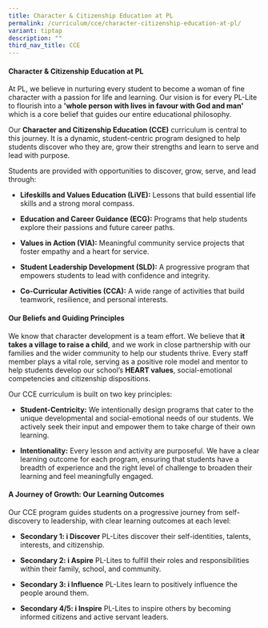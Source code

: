 ```yaml
---
title: Character & Citizenship Education at PL
permalink: /curriculum/cce/character-citizenship-education-at-pl/
variant: tiptap
description: ""
third_nav_title: CCE
---
```

<h4><strong>Character &amp; Citizenship Education at PL</strong></h4>
<p>At PL, we believe in nurturing every student to become a woman of fine
character with a passion for life and learning. Our vision is for every
PL-Lite to flourish into a <strong>'whole person with lives in favour with God and man'</strong> which
is a core belief that guides our entire educational philosophy.</p>
<p>Our <strong>Character and Citizenship Education (CCE)</strong> curriculum
is central to this journey. It is a dynamic, student-centric program designed
to help students discover who they are, grow their strengths and learn
to serve and lead with purpose.</p>
<p>Students are provided with opportunities to discover, grow, serve, and
lead through:</p>
<ul data-tight="true" class="tight">
<li>
<p><strong>Lifeskills and Values Education (LiVE):</strong> Lessons that build
essential life skills and a strong moral compass.</p>
</li>
<li>
<p><strong>Education and Career Guidance (ECG):</strong> Programs that help
students explore their passions and future career paths.</p>
</li>
<li>
<p><strong>Values in Action (VIA):</strong> Meaningful community service projects
that foster empathy and a heart for service.</p>
</li>
<li>
<p><strong>Student Leadership Development (SLD):</strong> A progressive program
that empowers students to lead with confidence and integrity.</p>
</li>
<li>
<p><strong>Co-Curricular Activities (CCA):</strong> A wide range of activities
that build teamwork, resilience, and personal interests.</p>
</li>
</ul>
<h4><strong>Our Beliefs and Guiding Principles</strong></h4>
<p>We know that character development is a team effort. We believe that <strong>it takes a village to raise a child</strong>,
and we work in close partnership with our families and the wider community
to help our students thrive. Every staff member plays a vital role, serving
as a positive role model and mentor to help students develop our school’s <strong>HEART values</strong>,
social-emotional competencies and citizenship dispositions.</p>
<p>Our CCE curriculum is built on two key principles:</p>
<ul data-tight="true" class="tight">
<li>
<p><strong>Student-Centricity:</strong> We intentionally design programs that
cater to the unique developmental and social-emotional needs of our students.
We actively seek their input and empower them to take charge of their own
learning.</p>
</li>
<li>
<p><strong>Intentionality:</strong> Every lesson and activity are purposeful.
We have a clear learning outcome for each program, ensuring that students
have a breadth of experience and the right level of challenge to broaden
their learning and feel meaningfully engaged.</p>
</li>
</ul>
<h4><strong>A Journey of Growth: Our Learning Outcomes</strong></h4>
<p>Our CCE program guides students on a progressive journey from self-discovery
to leadership, with clear learning outcomes at each level:</p>
<ul data-tight="true" class="tight">
<li>
<p><strong>Secondary 1: i Discover</strong> PL-Lites discover their self-identities,
talents, interests, and citizenship.</p>
</li>
<li>
<p><strong>Secondary 2: i Aspire</strong> PL-Lites to fulfill their roles
and responsibilities within their family, school, and community.</p>
</li>
<li>
<p><strong>Secondary 3: i Influence</strong> PL-Lites learn to positively
influence the people around them.</p>
</li>
<li>
<p><strong>Secondary 4/5: i Inspire</strong> PL-Lites to inspire others by
becoming informed citizens and active servant leaders.</p>
</li>
</ul>
<p></p>